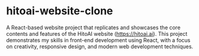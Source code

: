 # hitoai-website-clone
A React-based website project that replicates and showcases the core contents and features of the HitoAI website (https://hitoai.ai). This project demonstrates my skills in front-end development using React, with a focus on creativity, responsive design, and modern web development techniques.
